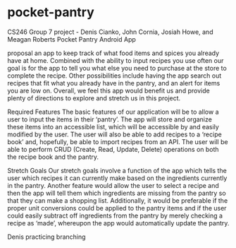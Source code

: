 # pocket-pantry
CS246 Group 7 project - Denis Cianko, John Cornia, Josiah Howe, and Meagan Roberts
Pocket Pantry Android App

proposal
an app to keep track of what food items and spices you already have at home. Combined with the ability to input recipes you use often our goal is for the app to tell you what else you need to purchase at the store to complete the recipe. Other possibilities include having the app search out recipes that fit what you already have in the pantry, and an alert for items you are low on. Overall, we feel this app would benefit us and provide plenty of directions to explore and stretch us in this project.   

Required Features 
The basic features of our application will be to allow a user to input the items in their ‘pantry’. The app will store and organize these items into an accessible list, which will be accessible by and easily modified by the user. The user will also be able to add recipes to a ‘recipe book’ and, hopefully, be able to import recipes from an API. The user will be able to perform CRUD (Create, Read, Update, Delete) operations on both the recipe book and the pantry. 

Stretch Goals 
Our stretch goals involve a function of the app which tells the user which recipes it can currently make based on the ingredients currently in the pantry. Another feature would allow the user to select a recipe and then the app will tell them which ingredients are missing from the pantry so that they can make a shopping list. Additionally, it would be preferable if the proper unit conversions could be applied to the pantry items and if the user could easily subtract off ingredients from the pantry by merely checking a recipe as ‘made’, whereupon the app would automatically update the pantry. 

Denis practicing branching